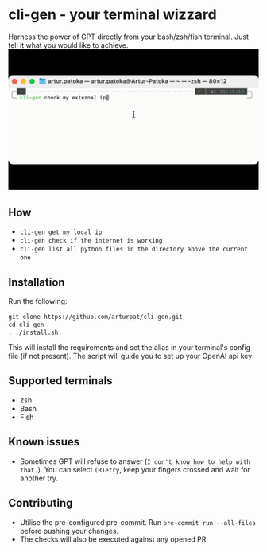 # cli-gen - your terminal wizzard
Harness the power of GPT directly from your bash/zsh/fish terminal. Just
tell it what you would like to achieve.
![Demo](./cli-gen_demo.gif)

## How
- `cli-gen get my local ip`
- `cli-gen check if the internet is working`
- `cli-gen list all python files in the directory above the current one`

## Installation
Run the following:
```
git clone https://github.com/arturpat/cli-gen.git
cd cli-gen
. ./install.sh
```
This will install the requirements and set the alias in your terminal's config file (if not present).
The script will guide you to set up your OpenAI api key

## Supported terminals
- zsh
- Bash
- Fish

## Known issues
- Sometimes GPT will refuse to answer (`I don't know how to help with that.`). 
You can select `(R)etry`, keep your fingers crossed and wait for another try.

## Contributing
- Utilise the pre-configured pre-commit. Run `pre-commit run --all-files` before pushing your changes.
- The checks will also be executed against any opened PR

